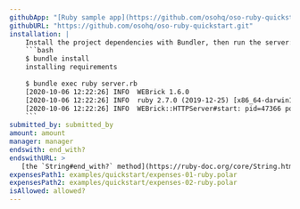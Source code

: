 ```yaml
---
githubApp: "[Ruby sample app](https://github.com/osohq/oso-ruby-quickstart)"
githubURL: "https://github.com/osohq/oso-ruby-quickstart.git"
installation: |
    Install the project dependencies with Bundler, then run the server:
    ```bash
    $ bundle install
    installing requirements
    
    $ bundle exec ruby server.rb
    [2020-10-06 12:22:26] INFO  WEBrick 1.6.0
    [2020-10-06 12:22:26] INFO  ruby 2.7.0 (2019-12-25) [x86_64-darwin19]
    [2020-10-06 12:22:26] INFO  WEBrick::HTTPServer#start: pid=47366 port=5050
    ```
submitted_by: submitted_by
amount: amount
manager: manager
endswith: end_with?
endswithURL: >
   [the `String#end_with?` method](https://ruby-doc.org/core/String.html#method-i-end_with-3F)
expensesPath1: examples/quickstart/expenses-01-ruby.polar
expensesPath2: examples/quickstart/expenses-02-ruby.polar
isAllowed: allowed?
---
```

